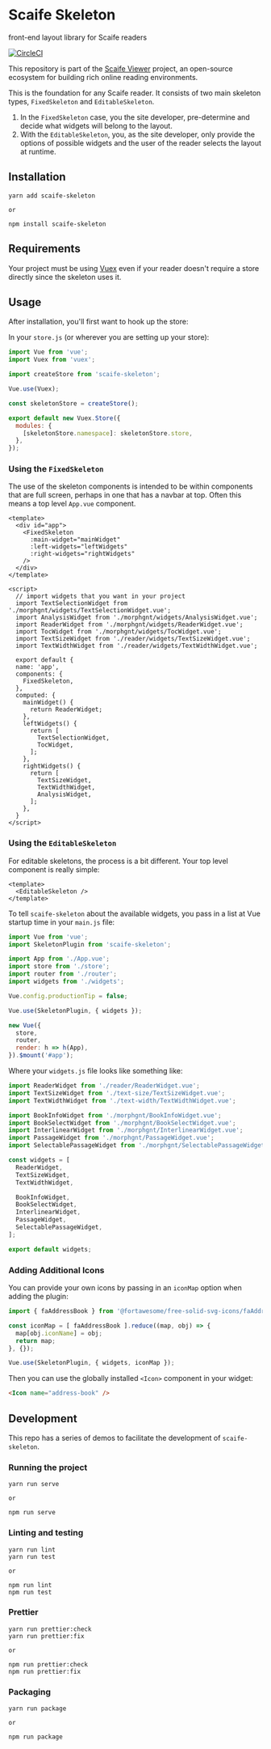 # Scaife Skeleton

front-end layout library for Scaife readers

[![CircleCI](https://circleci.com/gh/scaife-viewer/scaife-skeleton.svg?style=svg)](https://circleci.com/gh/scaife-viewer/scaife-skeleton)

This repository is part of the [Scaife Viewer](https://scaife-viewer.org) project, an open-source ecosystem for building rich online reading environments.

This is the foundation for any Scaife reader.  It consists of two main skeleton types, `FixedSkeleton` and `EditableSkeleton`.

1. In the `FixedSkeleton` case, you the site developer, pre-determine and decide what widgets will belong to the
layout.
1. With the `EditableSkeleton`, you, as the site developer, only provide the options of possible widgets and the user of the reader selects the layout at runtime.

## Installation

```
yarn add scaife-skeleton

or

npm install scaife-skeleton
```

## Requirements

Your project must be using [Vuex](https://vuex.vuejs.org) even if your reader doesn't require a store directly since the skeleton uses it.

## Usage

After installation, you'll first want to hook up the store:

In your `store.js` (or wherever you are setting up your store):

```js
import Vue from 'vue';
import Vuex from 'vuex';

import createStore from 'scaife-skeleton';

Vue.use(Vuex);

const skeletonStore = createStore();

export default new Vuex.Store({
  modules: {
    [skeletonStore.namespace]: skeletonStore.store,
  },
});
```

### Using the `FixedSkeleton`

The use of the skeleton components is intended to be within components that are full screen, perhaps in one that has a navbar at top.  Often this means a top level `App.vue` component.

```vue
<template>
  <div id="app">
    <FixedSkeleton
      :main-widget="mainWidget"
      :left-widgets="leftWidgets"
      :right-widgets="rightWidgets"
    />
  </div>
</template>

<script>
  // import widgets that you want in your project
  import TextSelectionWidget from './morphgnt/widgets/TextSelectionWidget.vue';
  import AnalysisWidget from './morphgnt/widgets/AnalysisWidget.vue';
  import ReaderWidget from './morphgnt/widgets/ReaderWidget.vue';
  import TocWidget from './morphgnt/widgets/TocWidget.vue';
  import TextSizeWidget from './reader/widgets/TextSizeWidget.vue';
  import TextWidthWidget from './reader/widgets/TextWidthWidget.vue';

  export default {
  name: 'app',
  components: {
    FixedSkeleton,
  },
  computed: {
    mainWidget() {
      return ReaderWidget;
    },
    leftWidgets() {
      return [
        TextSelectionWidget,
        TocWidget,
      ];
    },
    rightWidgets() {
      return [
        TextSizeWidget,
        TextWidthWidget,
        AnalysisWidget,
      ];
    },
  }
</script>
```

### Using the `EditableSkeleton`

For editable skeletons, the process is a bit different.  Your top level component is really simple:

```vue
<template>
  <EditableSkeleton />
</template>
```

To tell `scaife-skeleton` about the available widgets, you pass in a list at Vue startup time in your `main.js` file:

```js
import Vue from 'vue';
import SkeletonPlugin from 'scaife-skeleton';

import App from './App.vue';
import store from './store';
import router from './router';
import widgets from './widgets';

Vue.config.productionTip = false;

Vue.use(SkeletonPlugin, { widgets });

new Vue({
  store,
  router,
  render: h => h(App),
}).$mount('#app');
```

Where your `widgets.js` file looks like something like:

```js
import ReaderWidget from './reader/ReaderWidget.vue';
import TextSizeWidget from './text-size/TextSizeWidget.vue';
import TextWidthWidget from './text-width/TextWidthWidget.vue';

import BookInfoWidget from './morphgnt/BookInfoWidget.vue';
import BookSelectWidget from './morphgnt/BookSelectWidget.vue';
import InterlinearWidget from './morphgnt/InterlinearWidget.vue';
import PassageWidget from './morphgnt/PassageWidget.vue';
import SelectablePassageWidget from './morphgnt/SelectablePassageWidget.vue';

const widgets = [
  ReaderWidget,
  TextSizeWidget,
  TextWidthWidget,

  BookInfoWidget,
  BookSelectWidget,
  InterlinearWidget,
  PassageWidget,
  SelectablePassageWidget,
];

export default widgets;
```

### Adding Additional Icons

You can provide your own icons by passing in an `iconMap` option when adding the plugin:

```js
import { faAddressBook } from '@fortawesome/free-solid-svg-icons/faAddressBook';

const iconMap = [ faAddressBook ].reduce((map, obj) => {
  map[obj.iconName] = obj;
  return map;
}, {});

Vue.use(SkeletonPlugin, { widgets, iconMap });
```

Then you can use the globally installed `<Icon>` component in your widget:

```html
<Icon name="address-book" />
```

## Development

This repo has a series of demos to facilitate the development of `scaife-skeleton`.

### Running the project

```
yarn run serve

or

npm run serve
```

### Linting and testing

```
yarn run lint
yarn run test

or

npm run lint
npm run test
```

### Prettier

```
yarn run prettier:check
yarn run prettier:fix

or

npm run prettier:check
npm run prettier:fix
```

### Packaging

```
yarn run package

or

npm run package
```
